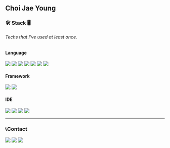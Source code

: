Choi Jae Young
---

### 🛠 Stack 🖥
###### Techs that I've used at least once.
#### Language
<p>
  <img src="https://img.shields.io/badge/Python-3776AB?style=flat-square&logo=python&logoColor=yellow">
  <img src="https://img.shields.io/badge/C++-00599C?style=flat-square&logo=c%2B%2B&logoColor=white"> 
  <img src="https://img.shields.io/badge/C-A8B9CC?style=flat-square&logo=c&logoColor=white">
  <img src="https://img.shields.io/badge/Java-007396?style=flat-square&logo=Java&logoColor=white">
  <img src="https://img.shields.io/badge/Node.js-339933?style=flat-square&logo=Node.js&logoColor=white">
  <img src="https://img.shields.io/badge/MySQL-4479A1?style=flat-square&logo=MySQL&logoColor=white">
  <img src="https://img.shields.io/badge/SQLite-003B57?style=flat-square&logo=SQLite&logoColor=white">
</p>

#### Framework
<p>
  <img src="https://img.shields.io/badge/Django-092E20?style=flat-square&logo=django&logoColor=white">
  <img src="https://img.shields.io/badge/Android-3DDC84?style=flat-square&logo=Android&logoColor=white">
</p>

#### IDE
<p>
  <img src="https://img.shields.io/badge/Visual Studio Code-007ACC?style=flat-square&logo=Visual Studio Code&logoColor=white">
  <img src="https://img.shields.io/badge/Visual Studio-5C2D91?style=flat-square&logo=Visual Studio&logoColor=white">
  <img src="https://img.shields.io/badge/Eclipse-2C2255?style=flat-square&logo=Eclipse IDE&logoColor=white">
  <img src="https://img.shields.io/badge/Android_Studio-3DDC84?style=flat-square&logo=Android Studio&logoColor=black">
</p>

---
### 📞Contact
<p>
  <img src="https://img.shields.io/badge/cjy11230@kakao.com-FFCD00?style=flat-square&logo=KakaoTalk&logoColor=black"/>
  <img src="https://img.shields.io/badge/jyblessingyou@gmail.com-EA4335?style=flat-square&logo=gmail&logoColor=white"/>
  <img src="http://img.shields.io/badge/jy._.1107-black?style=flat&logo=Instagram&link=https://instagram.com/jy._.1107"/>   
</p>
 
